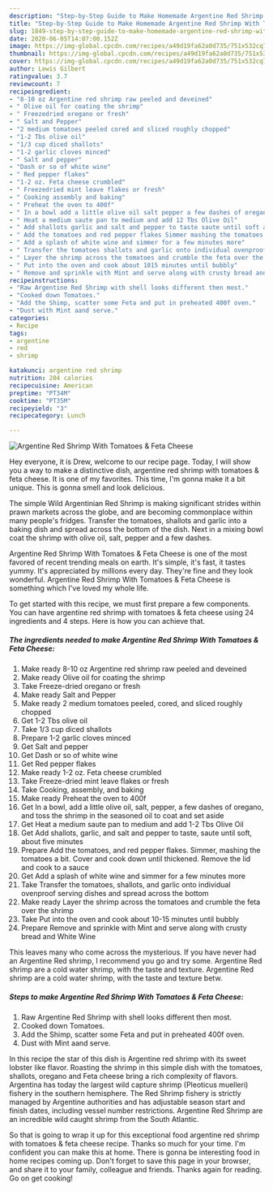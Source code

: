 ```yaml
---
description: "Step-by-Step Guide to Make Homemade Argentine Red Shrimp With Tomatoes &amp;amp; Feta Cheese"
title: "Step-by-Step Guide to Make Homemade Argentine Red Shrimp With Tomatoes &amp;amp; Feta Cheese"
slug: 1849-step-by-step-guide-to-make-homemade-argentine-red-shrimp-with-tomatoes-and-amp-feta-cheese
date: 2020-06-05T14:07:00.152Z
image: https://img-global.cpcdn.com/recipes/a49d19fa62a0d735/751x532cq70/argentine-red-shrimp-with-tomatoes-feta-cheese-recipe-main-photo.jpg
thumbnail: https://img-global.cpcdn.com/recipes/a49d19fa62a0d735/751x532cq70/argentine-red-shrimp-with-tomatoes-feta-cheese-recipe-main-photo.jpg
cover: https://img-global.cpcdn.com/recipes/a49d19fa62a0d735/751x532cq70/argentine-red-shrimp-with-tomatoes-feta-cheese-recipe-main-photo.jpg
author: Lewis Gilbert
ratingvalue: 3.7
reviewcount: 7
recipeingredient:
- "8-10 oz Argentine red shrimp raw peeled and deveined"
- " Olive oil for coating the shrimp"
- " Freezedried oregano or fresh"
- " Salt and Pepper"
- "2 medium tomatoes peeled cored and sliced roughly chopped"
- "1-2 Tbs olive oil"
- "1/3 cup diced shallots"
- "1-2 garlic cloves minced"
- " Salt and pepper"
- "Dash or so of white wine"
- " Red pepper flakes"
- "1-2 oz. Feta cheese crumbled"
- " Freezedried mint leave flakes or fresh"
- " Cooking assembly and baking"
- " Preheat the oven to 400f"
- " In a bowl add a little olive oil salt pepper a few dashes of oregano and toss the shrimp in the seasoned oil to coat and set aside"
- " Heat a medium saute pan to medium and add 12 Tbs Olive Oil"
- " Add shallots garlic and salt and pepper to taste saute until soft about five minutes"
- " Add the tomatoes and red pepper flakes Simmer mashing the tomatoes a bit Cover and cook down until thickened Remove the lid and cook to a sauce"
- " Add a splash of white wine and simmer for a few minutes more"
- " Transfer the tomatoes shallots and garlic onto individual ovenproof serving dishes and spread across the bottom"
- " Layer the shrimp across the tomatoes and crumble the feta over the shrimp"
- " Put into the oven and cook about 1015 minutes until bubbly"
- " Remove and sprinkle with Mint and serve along with crusty bread and White Wine"
recipeinstructions:
- "Raw Argentine Red Shrimp with shell looks different then most."
- "Cooked down Tomatoes."
- "Add the Shimp, scatter some Feta and put in preheated 400f oven."
- "Dust with Mint aand serve."
categories:
- Recipe
tags:
- argentine
- red
- shrimp

katakunci: argentine red shrimp 
nutrition: 204 calories
recipecuisine: American
preptime: "PT34M"
cooktime: "PT35M"
recipeyield: "3"
recipecategory: Lunch

---
```



![Argentine Red Shrimp With Tomatoes &amp; Feta Cheese](https://img-global.cpcdn.com/recipes/a49d19fa62a0d735/751x532cq70/argentine-red-shrimp-with-tomatoes-feta-cheese-recipe-main-photo.jpg)

Hey everyone, it is Drew, welcome to our recipe page. Today, I will show you a way to make a distinctive dish, argentine red shrimp with tomatoes &amp; feta cheese. It is one of my favorites. This time, I'm gonna make it a bit unique. This is gonna smell and look delicious.

The simple Wild Argentinian Red Shrimp is making significant strides within prawn markets across the globe, and are becoming commonplace within many people&#39;s fridges. Transfer the tomatoes, shallots and garlic into a baking dish and spread across the bottom of the dish. Next in a mixing bowl coat the shrimp with olive oil, salt, pepper and a few dashes.

Argentine Red Shrimp With Tomatoes &amp; Feta Cheese is one of the most favored of recent trending meals on earth. It's simple, it's fast, it tastes yummy. It's appreciated by millions every day. They're fine and they look wonderful. Argentine Red Shrimp With Tomatoes &amp; Feta Cheese is something which I've loved my whole life.


To get started with this recipe, we must first prepare a few components. You can have argentine red shrimp with tomatoes &amp; feta cheese using 24 ingredients and 4 steps. Here is how you can achieve that.

<!--inarticleads1-->

##### The ingredients needed to make Argentine Red Shrimp With Tomatoes &amp; Feta Cheese:

1. Make ready 8-10 oz Argentine red shrimp raw peeled and deveined
1. Make ready  Olive oil for coating the shrimp
1. Take  Freeze-dried oregano or fresh
1. Make ready  Salt and Pepper
1. Make ready 2 medium tomatoes peeled, cored, and sliced roughly chopped
1. Get 1-2 Tbs olive oil
1. Take 1/3 cup diced shallots
1. Prepare 1-2 garlic cloves minced
1. Get  Salt and pepper
1. Get Dash or so of white wine
1. Get  Red pepper flakes
1. Make ready 1-2 oz. Feta cheese crumbled
1. Take  Freeze-dried mint leave flakes or fresh
1. Take  Cooking, assembly, and baking
1. Make ready  Preheat the oven to 400f
1. Get  In a bowl, add a little olive oil, salt, pepper, a few dashes of oregano, and toss the shrimp in the seasoned oil to coat and set aside
1. Get  Heat a medium saute pan to medium and add 1-2 Tbs Olive Oil
1. Get  Add shallots, garlic, and salt and pepper to taste, saute until soft, about five minutes
1. Prepare  Add the tomatoes, and red pepper flakes. Simmer, mashing the tomatoes a bit. Cover and cook down until thickened. Remove the lid and cook to a sauce
1. Get  Add a splash of white wine and simmer for a few minutes more
1. Take  Transfer the tomatoes, shallots, and garlic onto individual ovenproof serving dishes and spread across the bottom
1. Make ready  Layer the shrimp across the tomatoes and crumble the feta over the shrimp
1. Take  Put into the oven and cook about 10-15 minutes until bubbly
1. Prepare  Remove and sprinkle with Mint and serve along with crusty bread and White Wine


This leaves many who come across the mysterious. If you have never had an Argentine Red shrimp, I recommend you go and try some. Argentine Red shrimp are a cold water shrimp, with the taste and texture. Argentine Red shrimp are a cold water shrimp, with the taste and texture betw. 

<!--inarticleads2-->

##### Steps to make Argentine Red Shrimp With Tomatoes &amp; Feta Cheese:

1. Raw Argentine Red Shrimp with shell looks different then most.
1. Cooked down Tomatoes.
1. Add the Shimp, scatter some Feta and put in preheated 400f oven.
1. Dust with Mint aand serve.


In this recipe the star of this dish is Argentine red shrimp with its sweet lobster like flavor. Roasting the shrimp in this simple dish with the tomatoes, shallots, oregano and Feta cheese bring a rich complexity of flavors. Argentina has today the largest wild capture shrimp (Pleoticus muelleri) fishery in the southern hemisphere. The Red Shrimp fishery is strictly managed by Argentine authorities and has adjustable season start and finish dates, including vessel number restrictions. Argentine Red Shrimp are an incredible wild caught shrimp from the South Atlantic. 

So that is going to wrap it up for this exceptional food argentine red shrimp with tomatoes &amp; feta cheese recipe. Thanks so much for your time. I'm confident you can make this at home. There is gonna be interesting food in home recipes coming up. Don't forget to save this page in your browser, and share it to your family, colleague and friends. Thanks again for reading. Go on get cooking!
